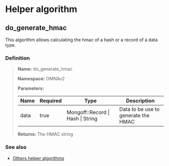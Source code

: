 # Helper algorithm

## do_generate_hmac

This algorithm allows calculating the hmac of a hash or a record of a data type.
    
### Definition

> **Name:** do_generate_hmac
> 
> **Namespace:** OMNAv2
>
> **Parameters:**
> 
> | Name | Required | Type | Description |
> | ---- | -------- | ---- | ----------- |
> | data | true | Mongoff::Record \| Hash \| String | Data to be use to generate the HMAC |
>
> **Returns:** The HMAC string

### See also
* [Others helper algorithms](overview?id=do_generate_hmac)